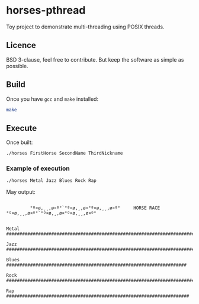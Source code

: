 # horses-pthread

Toy project to demonstrate multi-threading using POSIX threads.

## Licence

BSD 3-clause, feel free to contribute. But keep the software as simple as possible.

## Build

Once you have `gcc` and `make` installed:

```bash
make
```

## Execute

Once built:

```bash
./horses FirstHorse SecondName ThirdNickname
```
### Example of execution

```bash
./horses Metal Jazz Blues Rock Rap
```

May output:

```

         °º¤ø,¸¸,ø¤º°`°º¤ø,¸,ø¤°º¤ø,¸¸,ø¤º°     HORSE RACE     °º¤ø,¸¸,ø¤º°`°º¤ø,¸,ø¤°º¤ø,¸¸,ø¤º°


Metal              ################################################################################

Jazz               ###########################################################################

Blues              ####################################################################

Rock               #######################################################################

Rap                #####################################################################


```
